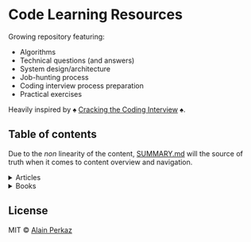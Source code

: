 # Code Learning Resources

Growing repository featuring:

* Algorithms
* Technical questions (and answers)
* System design/architecture
* Job-hunting process
* Coding interview process preparation
* Practical exercises

Heavily inspired by :spades: [Cracking the Coding Interview](http://www.crackingthecodinginterview.com/) :spades:.

## Table of contents

Due to the _non_ linearity of the content, [SUMMARY.md](/notes/Summary.md) will the source of truth when it comes to content overview and navigation.

<details><summary>Articles</summary>

 * [comlink - Simpler interfaces for WebWorkers](https://davidea.st/articles/comlink-simple-web-worker/)
  
</details>

<details><summary>Books</summary>

 * [TODO]()
  
</details>

## License

MIT © [Alain Perkaz](https://aperkaz.github.io)

